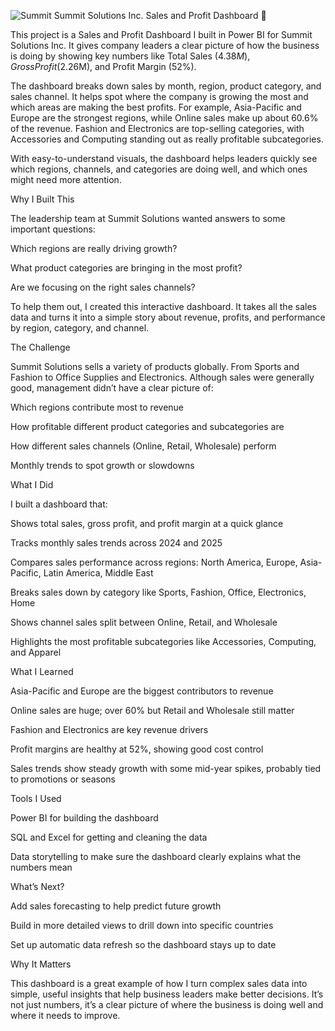 ![Summit](https://github.com/user-attachments/assets/f8b75a68-d8fb-4b0b-b7d4-488b31f33463)
Summit Solutions Inc. Sales and Profit Dashboard 📖

This project is a Sales and Profit Dashboard I built in Power BI for Summit Solutions Inc. It gives company leaders a clear picture of how the business is doing by showing key numbers like Total Sales ($4.38M), Gross Profit ($2.26M), and Profit Margin (52%).

The dashboard breaks down sales by month, region, product category, and sales channel. It helps spot where the company is growing the most and which areas are making the best profits. For example, Asia-Pacific and Europe are the strongest regions, while Online sales make up about 60.6% of the revenue. Fashion and Electronics are top-selling categories, with Accessories and Computing standing out as really profitable subcategories.

With easy-to-understand visuals, the dashboard helps leaders quickly see which regions, channels, and categories are doing well, and which ones might need more attention.

Why I Built This

The leadership team at Summit Solutions wanted answers to some important questions:

Which regions are really driving growth?

What product categories are bringing in the most profit?

Are we focusing on the right sales channels?

To help them out, I created this interactive dashboard. It takes all the sales data and turns it into a simple story about revenue, profits, and performance by region, category, and channel.

The Challenge

Summit Solutions sells a variety of products globally. From Sports and Fashion to Office Supplies and Electronics. Although sales were generally good, management didn’t have a clear picture of:

Which regions contribute most to revenue

How profitable different product categories and subcategories are

How different sales channels (Online, Retail, Wholesale) perform

Monthly trends to spot growth or slowdowns

What I Did

I built a dashboard that:

Shows total sales, gross profit, and profit margin at a quick glance

Tracks monthly sales trends across 2024 and 2025

Compares sales performance across regions: North America, Europe, Asia-Pacific, Latin America, Middle East

Breaks sales down by category like Sports, Fashion, Office, Electronics, Home

Shows channel sales split between Online, Retail, and Wholesale

Highlights the most profitable subcategories like Accessories, Computing, and Apparel

What I Learned

Asia-Pacific and Europe are the biggest contributors to revenue

Online sales are huge; over 60% but Retail and Wholesale still matter

Fashion and Electronics are key revenue drivers

Profit margins are healthy at 52%, showing good cost control

Sales trends show steady growth with some mid-year spikes, probably tied to promotions or seasons

Tools I Used

Power BI for building the dashboard

SQL and Excel for getting and cleaning the data

Data storytelling to make sure the dashboard clearly explains what the numbers mean

What’s Next?

Add sales forecasting to help predict future growth

Build in more detailed views to drill down into specific countries

Set up automatic data refresh so the dashboard stays up to date

Why It Matters

This dashboard is a great example of how I turn complex sales data into simple, useful insights that help business leaders make better decisions. It’s not just numbers, it’s a clear picture of where the business is doing well and where it needs to improve.
